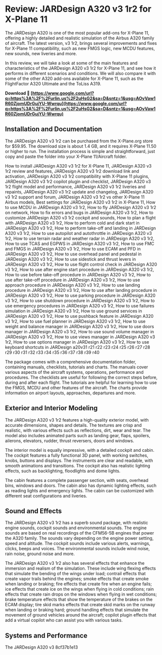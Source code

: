 
 
# Review: JARDesign A320 v3 1r2 for X-Plane 11
 
The JARDesign A320 is one of the most popular add-ons for X-Plane 11, offering a highly detailed and realistic simulation of the Airbus A320 family of aircraft. The latest version, v3 1r2, brings several improvements and fixes for X-Plane 11 compatibility, such as new FMGS logic, new MCDU features, new sounds, new liveries and more.
 
In this review, we will take a look at some of the main features and characteristics of the JARDesign A320 v3 1r2 for X-Plane 11, and see how it performs in different scenarios and conditions. We will also compare it with some of the other A320 add-ons available for X-Plane 11, such as the FlightFactor A320 Ultimate and the ToLiss A319.
 
**Download 🌟 [https://www.google.com/url?q=https%3A%2F%2Furlin.us%2F2uHsG2&sa=D&sntz=1&usg=AOvVaw1R60ZjomUDrGujYU-Wwrqu](https://www.google.com/url?q=https%3A%2F%2Furlin.us%2F2uHsG2&sa=D&sntz=1&usg=AOvVaw1R60ZjomUDrGujYU-Wwrqu)**


 
## Installation and Documentation
 
The JARDesign A320 v3 1r2 can be purchased from the X-Plane.org store for $59.95. The download size is about 1.4 GB, and it requires X-Plane 11.50 or higher to run. The installation process is simple and straightforward, just copy and paste the folder into your X-Plane 11/Aircraft folder.
 
How to install JARDesign A320 v3 1r2 for X-Plane 11,  JARDesign A320 v3 1r2 review and features,  JARDesign A320 v3 1r2 download link and activation,  JARDesign A320 v3 1r2 compatibility with X-Plane 11 plugins,  JARDesign A320 v3 1r2 copilot plugin and checklist,  JARDesign A320 v3 1r2 flight model and performance,  JARDesign A320 v3 1r2 liveries and repaints,  JARDesign A320 v3 1r2 update and changelog,  JARDesign A320 v3 1r2 support and forum,  JARDesign A320 v3 1r2 vs other X-Plane 11 Airbus models,  Best settings for JARDesign A320 v3 1r2 in X-Plane 11,  How to use MCDU in JARDesign A320 v3 1r2,  How to fly JARDesign A320 v3 1r2 on network,  How to fix errors and bugs in JARDesign A320 v3 1r2,  How to customize JARDesign A320 v3 1r2 cockpit and sounds,  How to plan a flight with JARDesign A320 v3 1r2,  How to perform cold and dark start in JARDesign A320 v3 1r2,  How to perform take-off and landing in JARDesign A320 v3 1r2,  How to use autopilot and autothrottle in JARDesign A320 v3 1r2,  How to use terrain radar and weather radar in JARDesign A320 v3 1r2,  How to use TCAS and EGPWS in JARDesign A320 v3 1r2,  How to use FMC and FMGS in JARDesign A320 v3 1r2,  How to use ECAM and PFD in JARDesign A320 v3 1r2,  How to use overhead panel and pedestal in JARDesign A320 v3 1r2,  How to use sidestick and thrust levers in JARDesign A320 v3 1r2,  How to use flight control check in JARDesign A320 v3 1r2,  How to use after engine start procedure in JARDesign A320 v3 1r2,  How to use before take-off procedure in JARDesign A320 v3 1r2,  How to use after take-off procedure in JARDesign A320 v3 1r2,  How to use approach procedure in JARDesign A320 v3 1r2,  How to use landing procedure in JARDesign A320 v3 1r2,  How to use after landing procedure in JARDesign A320 v3 1r2,  How to use parking procedure in JARDesign A320 v3 1r2,  How to use shutdown procedure in JARDesign A320 v3 1r2,  How to use emergency procedures in JARDesign A320 v3 1r2,  How to use failures simulation in JARDesign A320 v3 1r2,  How to use ground services in JARDesign A320 v3 1r2,  How to use pushback feature in JARDesign A320 v3 1r2,  How to use fuel planner in JARDesign A320 v3 1r2,  How to use weight and balance manager in JARDesign A320 v3 1r2,  How to use doors manager in JARDesign A320 v3 1r2,  How to use sound volume manager in JARDesign A320 v3 1r2,  How to use views manager in JARDesign A320 v3 1r2,  How to use options manager in JARDesign A320 v3 1r2,  How to use keyboard shortcuts in JARDesign a20v31 r21 r22 r23 r24 r25 r26 r27 r28 r29 r30 r31 r32 r33 r34 r35 r36 r37 r38 r39 r40
 
The package comes with a comprehensive documentation folder, containing manuals, checklists, tutorials and charts. The manuals cover various aspects of the aircraft systems, operations, performance and procedures. The checklists are useful for following the correct steps before, during and after each flight. The tutorials are helpful for learning how to use the FMGS, MCDU and other features of the aircraft. The charts provide information on airport layouts, approaches, departures and more.
 
## Exterior and Interior Modeling
 
The JARDesign A320 v3 1r2 features a high-quality exterior model, with accurate dimensions, shapes and details. The textures are crisp and realistic, with various effects such as reflections, dirt, wear and tear. The model also includes animated parts such as landing gear, flaps, spoilers, ailerons, elevators, rudder, thrust reversers, doors and windows.
 
The interior model is equally impressive, with a detailed cockpit and cabin. The cockpit features a fully functional 3D panel, with working switches, knobs, buttons and displays. The instruments are clear and readable, with smooth animations and transitions. The cockpit also has realistic lighting effects, such as backlighting, floodlights and dome lights.
 
The cabin features a complete passenger section, with seats, overhead bins, windows and doors. The cabin also has dynamic lighting effects, such as reading lights and emergency lights. The cabin can be customized with different seat configurations and liveries.
 
## Sound and Effects
 
The JARDesign A320 v3 1r2 has a superb sound package, with realistic engine sounds, cockpit sounds and environmental sounds. The engine sounds are based on real recordings of the CFM56-5B engines that power the A320 family. The sounds vary depending on the engine power setting, speed and altitude. The cockpit sounds include various alerts, warnings, clicks, beeps and voices. The environmental sounds include wind noise, rain noise, ground noise and more.
 
The JARDesign A320 v3 1r2 also has several effects that enhance the immersion and realism of the simulation. These include wing flexing effects that simulate the bending of the wings under load; contrail effects that create vapor trails behind the engines; smoke effects that create smoke when landing or braking; fire effects that create fire when an engine fails; ice effects that create ice on the wings when flying in cold conditions; rain effects that create rain drops on the windows when flying in wet conditions; brake temperature effects that show the temperature of the brakes on the ECAM display; tire skid marks effects that create skid marks on the runway when landing or braking hard; ground handling effects that simulate the movement of ground vehicles around the aircraft; copilot plugin effects that add a virtual copilot who can assist you with various tasks.
 
## Systems and Performance
 
The JARDesign A320 v3
 8cf37b1e13
 
